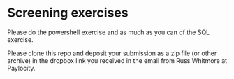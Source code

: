 # Screening exercises
Please do the powershell exercise and as much as you can of the SQL exercise.

Please clone this repo and deposit your submission as a zip file (or other archive) in the dropbox link you received in the email from Russ Whitmore at Paylocity.
